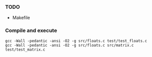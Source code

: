 ### TODO

- Makefile

### Compile and execute

```
gcc -Wall -pedantic -ansi -O2 -g src/floats.c test/test_floats.c
gcc -Wall -pedantic -ansi -O2 -g src/floats.c src/matrix.c test/test_matrix.c
```
